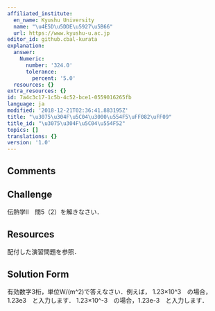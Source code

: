 ```yaml
---
affiliated_institute:
  en_name: Kyushu University
  name: "\u4E5D\u5DDE\u5927\u5B66"
  url: https://www.kyushu-u.ac.jp
editor_id: github.cbal-kurata
explanation:
  answer:
    Numeric:
      number: '324.0'
      tolerance:
        percent: '5.0'
  resources: {}
extra_resources: {}
id: 7a4c3c17-1c5b-4c52-bce1-0559016265fb
language: ja
modified: '2018-12-21T02:36:41.883195Z'
title: "\u3075\u304F\u5C04\u3000\u554F5\uFF082\uFF09"
title_id: "\u3075\u304F\u5C04\u554F52"
topics: []
translations: {}
version: '1.0'
---
```


## Comments



## Challenge
伝熱学II　問5（2）を解きなさい．


## Resources
配付した演習問題を参照．


## Solution Form
有効数字3桁，単位W/(m^2)で答えなさい．例えば，
1.23×10^3　の場合，1.23e3　と入力します．
1.23×10^-3　の場合，1.23e-3　と入力します．



